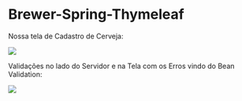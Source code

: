 # Brewer-Spring-Thymeleaf
Nossa tela de Cadastro de Cerveja:

<img src="https://user-images.githubusercontent.com/63434009/127891661-17117273-9b6c-4837-8025-8d3e2bb476ee.PNG"/>

Validações no lado do Servidor e na Tela com os Erros vindo do Bean Validation:

<img src="https://user-images.githubusercontent.com/63434009/127915013-38f36ea9-9987-422d-b5ae-07c07ecd8e33.PNG" />
